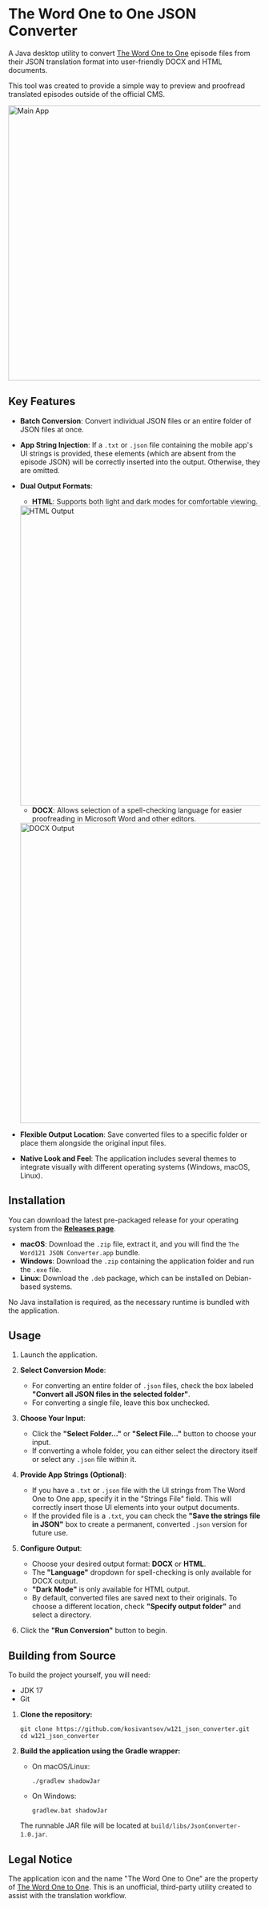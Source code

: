 # The Word One to One JSON Converter

A Java desktop utility to convert [The Word One to One](https://www.theword121.com/) episode files from their JSON translation format into user-friendly DOCX and HTML documents.

This tool was created to provide a simple way to preview and proofread translated episodes outside of the official CMS.

<img width="550" alt="Main App" src="https://github.com/user-attachments/assets/41548b41-2102-4a93-948f-8cfe0b013751" />


## Key Features

-   **Batch Conversion**: Convert individual JSON files or an entire folder of JSON files at once.
-   **App String Injection**: If a `.txt` or `.json` file containing the mobile app's UI strings is provided, these elements (which are absent from the episode JSON) will be correctly inserted into the output. Otherwise, they are omitted.
-   **Dual Output Formats**:
    -   **HTML**: Supports both light and dark modes for comfortable viewing.
      <img width="600" alt="HTML Output" src="https://github.com/user-attachments/assets/92d4d285-016b-4397-93af-4c252fa72f05" />

    -   **DOCX**: Allows selection of a spell-checking language for easier proofreading in Microsoft Word and other editors.
      <img width="600" alt="DOCX Output" src="https://github.com/user-attachments/assets/216426ab-54db-4a1e-8c5c-6d8b2e4e03fe" />
-   **Flexible Output Location**: Save converted files to a specific folder or place them alongside the original input files.
-   **Native Look and Feel**: The application includes several themes to integrate visually with different operating systems (Windows, macOS, Linux).

## Installation

You can download the latest pre-packaged release for your operating system from the **[Releases page](https://github.com/kosivantsov/w121_json_converter/releases)**.

-   **macOS**: Download the `.zip` file, extract it, and you will find the `The Word121 JSON Converter.app` bundle.
-   **Windows**: Download the `.zip` containing the application folder and run the `.exe` file.
-   **Linux**: Download the `.deb` package, which can be installed on Debian-based systems.

No Java installation is required, as the necessary runtime is bundled with the application.

## Usage

1.  Launch the application.
2.  **Select Conversion Mode**:
    -   For converting an entire folder of `.json` files, check the box labeled **"Convert all JSON files in the selected folder"**.
    -   For converting a single file, leave this box unchecked.

3.  **Choose Your Input**:
    -   Click the **"Select Folder..."** or **"Select File..."** button to choose your input.
    -   If converting a whole folder, you can either select the directory itself or select any `.json` file within it.

4.  **Provide App Strings (Optional)**:
    -   If you have a `.txt` or `.json` file with the UI strings from The Word One to One app, specify it in the "Strings File" field. This will correctly insert those UI elements into your output documents.
    -   If the provided file is a `.txt`, you can check the **"Save the strings file in JSON"** box to create a permanent, converted `.json` version for future use.

5.  **Configure Output**:
    -   Choose your desired output format: **DOCX** or **HTML**.
    -   The **"Language"** dropdown for spell-checking is only available for DOCX output.
    -   **"Dark Mode"** is only available for HTML output.
    -   By default, converted files are saved next to their originals. To choose a different location, check **"Specify output folder"** and select a directory.

6.  Click the **"Run Conversion"** button to begin.

## Building from Source

To build the project yourself, you will need:

-   JDK 17
-   Git

1.  **Clone the repository:**
    ```
    git clone https://github.com/kosivantsov/w121_json_converter.git
    cd w121_json_converter
    ```

2.  **Build the application using the Gradle wrapper:**
    -   On macOS/Linux:
        ```
        ./gradlew shadowJar
        ```
    -   On Windows:
        ```
        gradlew.bat shadowJar
        ```

    The runnable JAR file will be located at `build/libs/JsonConverter-1.0.jar`.

## Legal Notice

The application icon and the name "The Word One to One" are the property of [The Word One to One](https://www.theword121.com/). This is an unofficial, third-party utility created to assist with the translation workflow.
